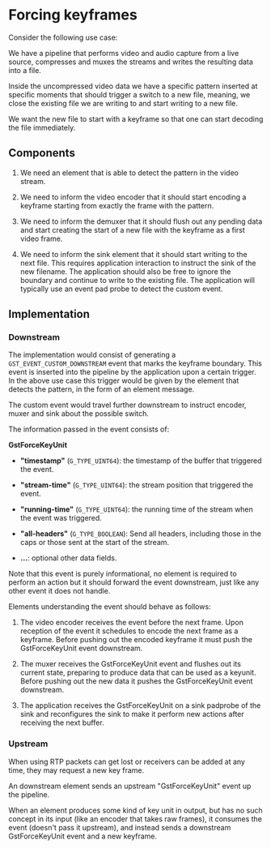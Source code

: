 # Forcing keyframes

Consider the following use case:

We have a pipeline that performs video and audio capture from a live
source, compresses and muxes the streams and writes the resulting data
into a file.

Inside the uncompressed video data we have a specific pattern inserted
at specific moments that should trigger a switch to a new file, meaning,
we close the existing file we are writing to and start writing to a new
file.

We want the new file to start with a keyframe so that one can start
decoding the file immediately.

## Components

1)  We need an element that is able to detect the pattern in the video
    stream.

2)  We need to inform the video encoder that it should start encoding a
    keyframe starting from exactly the frame with the pattern.

3)  We need to inform the demuxer that it should flush out any pending
    data and start creating the start of a new file with the keyframe as
    a first video frame.

4)  We need to inform the sink element that it should start writing to
    the next file. This requires application interaction to instruct the
    sink of the new filename. The application should also be free to
    ignore the boundary and continue to write to the existing file. The
    application will typically use an event pad probe to detect the
    custom event.

## Implementation

### Downstream

The implementation would consist of generating a `GST_EVENT_CUSTOM_DOWNSTREAM`
event that marks the keyframe boundary. This event is inserted into the
pipeline by the application upon a certain trigger. In the above use case
this trigger would be given by the element that detects the pattern, in the
form of an element message.

The custom event would travel further downstream to instruct encoder,
muxer and sink about the possible switch.

The information passed in the event consists of:

**GstForceKeyUnit**

 - **"timestamp"** (`G_TYPE_UINT64`): the timestamp of the buffer that
   triggered the event.

 - **"stream-time"** (`G_TYPE_UINT64`): the stream position that triggered the event.

 - **"running-time"** (`G_TYPE_UINT64`): the running time of the stream when
   the event was triggered.

 - **"all-headers"**  (`G_TYPE_BOOLEAN`): Send all headers, including
   those in the caps or those sent at the start of the stream.

 - **...**: optional other data fields.

Note that this event is purely informational, no element is required to
perform an action but it should forward the event downstream, just like
any other event it does not handle.

Elements understanding the event should behave as follows:

1)  The video encoder receives the event before the next frame. Upon
    reception of the event it schedules to encode the next frame as a
    keyframe. Before pushing out the encoded keyframe it must push the
    GstForceKeyUnit event downstream.

2)  The muxer receives the GstForceKeyUnit event and flushes out its
    current state, preparing to produce data that can be used as a
    keyunit. Before pushing out the new data it pushes the
    GstForceKeyUnit event downstream.

3)  The application receives the GstForceKeyUnit on a sink padprobe of
    the sink and reconfigures the sink to make it perform new actions
    after receiving the next buffer.

### Upstream

When using RTP packets can get lost or receivers can be added at any
time, they may request a new key frame.

An downstream element sends an upstream "GstForceKeyUnit" event up the
pipeline.

When an element produces some kind of key unit in output, but has no
such concept in its input (like an encoder that takes raw frames), it
consumes the event (doesn't pass it upstream), and instead sends a
downstream GstForceKeyUnit event and a new keyframe.
